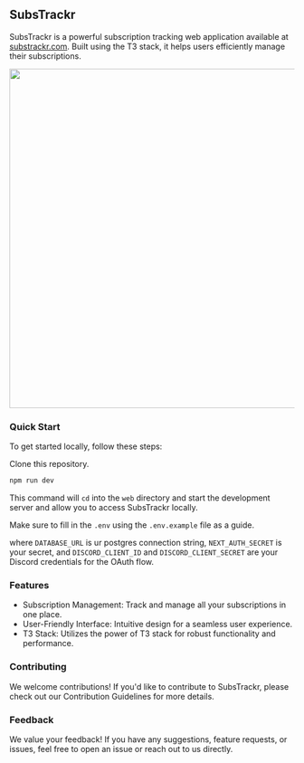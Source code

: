 ## SubsTrackr
SubsTrackr is a powerful subscription tracking web application available at [substrackr.com](https://www.substrackr.com/). Built using the T3 stack, it helps users efficiently manage their subscriptions.

<p align="center">
<img src='https://i.postimg.cc/FHQMVkPq/screely-1701187285100.png' width='600' />
</p>

### Quick Start
To get started locally, follow these steps:

Clone this repository.

```bash
npm run dev
```

This command will `cd` into the `web` directory and start the development server and allow you to access SubsTrackr locally.

Make sure to fill in the `.env` using the `.env.example` file as a guide.

where `DATABASE_URL` is ur postgres connection string, `NEXT_AUTH_SECRET` is your secret, and 
`DISCORD_CLIENT_ID` and `DISCORD_CLIENT_SECRET` are your Discord credentials for the OAuth flow.

### Features
- Subscription Management: Track and manage all your subscriptions in one place.
- User-Friendly Interface: Intuitive design for a seamless user experience.
- T3 Stack: Utilizes the power of T3 stack for robust functionality and performance.

### Contributing
We welcome contributions! If you'd like to contribute to SubsTrackr, please check out our Contribution Guidelines for more details.

### Feedback
We value your feedback! If you have any suggestions, feature requests, or issues, feel free to open an issue or reach out to us directly.
